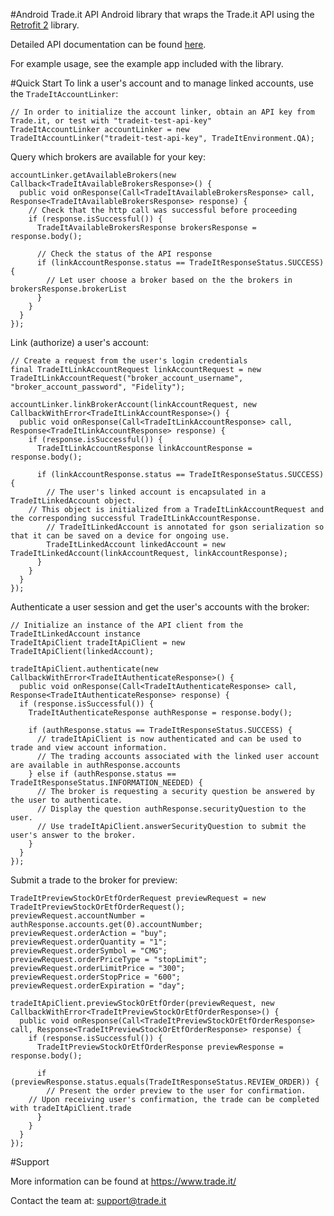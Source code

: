 #Android Trade.it API
Android library that wraps the Trade.it API using the [Retrofit 2](http://square.github.io/retrofit/) library.

Detailed API documentation can be found [here](https://www.trade.it/api).

For example usage, see the example app included with the library.

#Quick Start
To link a user's account and to manage linked accounts, use the `TradeItAccountLinker`:
```
// In order to initialize the account linker, obtain an API key from Trade.it, or test with "tradeit-test-api-key"
TradeItAccountLinker accountLinker = new TradeItAccountLinker("tradeit-test-api-key", TradeItEnvironment.QA);
```
Query which brokers are available for your key:
```
accountLinker.getAvailableBrokers(new Callback<TradeItAvailableBrokersResponse>() {
  public void onResponse(Call<TradeItAvailableBrokersResponse> call, Response<TradeItAvailableBrokersResponse> response) {
    // Check that the http call was successful before proceeding
    if (response.isSuccessful()) {
      TradeItAvailableBrokersResponse brokersResponse = response.body();

      // Check the status of the API response
      if (linkAccountResponse.status == TradeItResponseStatus.SUCCESS) {
        // Let user choose a broker based on the the brokers in brokersResponse.brokerList
      }
    }
  }
});
```
Link (authorize) a user's account:
```
// Create a request from the user's login credentials
final TradeItLinkAccountRequest linkAccountRequest = new TradeItLinkAccountRequest("broker_account_username", "broker_account_password", "Fidelity");

accountLinker.linkBrokerAccount(linkAccountRequest, new CallbackWithError<TradeItLinkAccountResponse>() {
  public void onResponse(Call<TradeItLinkAccountResponse> call, Response<TradeItLinkAccountResponse> response) {
    if (response.isSuccessful()) {
      TradeItLinkAccountResponse linkAccountResponse = response.body();

      if (linkAccountResponse.status == TradeItResponseStatus.SUCCESS) {
        // The user's linked account is encapsulated in a TradeItLinkedAccount object.
	// This object is initialized from a TradeItLinkAccountRequest and the corresponding successful TradeItLinkAccountResponse.
        // TradeItLinkedAccount is annotated for gson serialization so that it can be saved on a device for ongoing use.
        TradeItLinkedAccount linkedAccount = new TradeItLinkedAccount(linkAccountRequest, linkAccountResponse);
      }
    }
  }
});
```
Authenticate a user session and get the user's accounts with the broker:
```
// Initialize an instance of the API client from the TradeItLinkedAccount instance
TradeItApiClient tradeItApiClient = new TradeItApiClient(linkedAccount);

tradeItApiClient.authenticate(new CallbackWithError<TradeItAuthenticateResponse>() {
  public void onResponse(Call<TradeItAuthenticateResponse> call, Response<TradeItAuthenticateResponse> response) {
  if (response.isSuccessful()) {
    TradeItAuthenticateResponse authResponse = response.body();

    if (authResponse.status == TradeItResponseStatus.SUCCESS) {
      // tradeItApiClient is now authenticated and can be used to trade and view account information.
      // The trading accounts associated with the linked user account are available in authResponse.accounts
    } else if (authResponse.status == TradeItResponseStatus.INFORMATION_NEEDED) {
      // The broker is requesting a security question be answered by the user to authenticate.
      // Display the question authResponse.securityQuestion to the user.
      // Use tradeItApiClient.answerSecurityQuestion to submit the user's answer to the broker.
    }
  }
});
```
Submit a trade to the broker for preview:
```
TradeItPreviewStockOrEtfOrderRequest previewRequest = new TradeItPreviewStockOrEtfOrderRequest();
previewRequest.accountNumber = authResponse.accounts.get(0).accountNumber;
previewRequest.orderAction = "buy";
previewRequest.orderQuantity = "1";
previewRequest.orderSymbol = "CMG";
previewRequest.orderPriceType = "stopLimit";
previewRequest.orderLimitPrice = "300";
previewRequest.orderStopPrice = "600";
previewRequest.orderExpiration = "day";

tradeItApiClient.previewStockOrEtfOrder(previewRequest, new CallbackWithError<TradeItPreviewStockOrEtfOrderResponse>() {
  public void onResponse(Call<TradeItPreviewStockOrEtfOrderResponse> call, Response<TradeItPreviewStockOrEtfOrderResponse> response) {
    if (response.isSuccessful()) {
      TradeItPreviewStockOrEtfOrderResponse previewResponse = response.body();

      if (previewResponse.status.equals(TradeItResponseStatus.REVIEW_ORDER)) {
        // Present the order preview to the user for confirmation.
	// Upon receiving user's confirmation, the trade can be completed with tradeItApiClient.trade
      }
    }
  }
});
```

#Support

More information can be found at https://www.trade.it/

Contact the team at: support@trade.it
